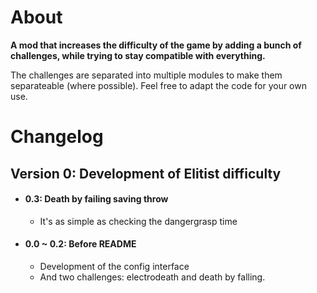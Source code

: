 # About
**A mod that increases the difficulty of the game by adding a bunch of challenges, while trying to stay compatible with everything.**

The challenges are separated into multiple modules to make them separateable (where possible). Feel free to adapt the code for your own use.

# Changelog
## Version 0: Development of Elitist difficulty
* #### 0.3: Death by failing saving throw
    * It's as simple as checking the dangergrasp time
* #### 0.0 ~ 0.2: Before README
    * Development of the config interface
    * And two challenges: electrodeath and death by falling.

